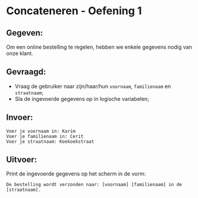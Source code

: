 # Concateneren - Oefening 1

## Gegeven:

Om een online bestelling te regelen, hebben we enkele gegevens nodig van onze klant.
## Gevraagd:

* Vraag de gebruiker naar zijn/haar/hun `voornaam`, `familienaam` en `straatnaam`;  
* Sla de ingevoerde gegevens op in logische variabelen;


## Invoer:
```
Voer je voornaam in: Karim
Voer je familienaam in: Cerit
Voer je straatnaam: Koekoekstraat
```


## Uitvoer:
Print de ingevoerde gegevens op het scherm in de vorm: 
```
De bestelling wordt verzonden naar: [voornaam] [familienaam] in de [straatnaam]. 
```

